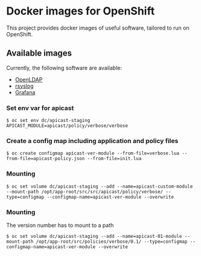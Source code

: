 # Docker images for OpenShift

This project provides docker images of useful software, tailored to run on
OpenShift.

## Available images

Currently, the following software are available: 
- [OpenLDAP](openldap)
- [rsyslog](rsyslog)
- [Grafana](grafana)

### Set env var for apicast
```
$ oc set env dc/apicast-staging APICAST_MODULE=apicast/policy/verbose/verbose
```

### Create a config map including application and policy files
```
$ oc create configmap apicast-ver-module --from-file=verbose.lua --from-file=apicast-policy.json --from-file=init.lua
```

### Mounting

```
$ oc set volume dc/apicast-staging --add --name=apicast-custom-module --mount-path /opt/app-root/src/src/apicast/policy/verbose/ --type=configmap --configmap-name=apicast-ver-module --overwrite
```

### Mounting
The version number has to mount to a path
```
$ oc set volume dc/apicast-staging --add --name=apicast-01-module --mount-path /opt/app-root/src/policies/verbose/0.1/ --type=configmap --configmap-name=apicast-ver-module --overwrite
```

